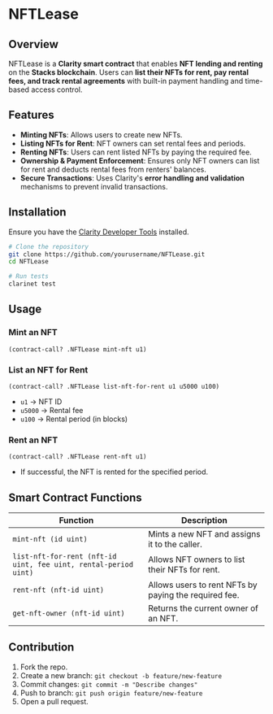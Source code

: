 # NFTLease

## Overview
NFTLease is a **Clarity smart contract** that enables **NFT lending and renting** on the **Stacks blockchain**. Users can **list their NFTs for rent, pay rental fees, and track rental agreements** with built-in payment handling and time-based access control.

## Features
- **Minting NFTs**: Allows users to create new NFTs.
- **Listing NFTs for Rent**: NFT owners can set rental fees and periods.
- **Renting NFTs**: Users can rent listed NFTs by paying the required fee.
- **Ownership & Payment Enforcement**: Ensures only NFT owners can list for rent and deducts rental fees from renters' balances.
- **Secure Transactions**: Uses Clarity's **error handling and validation** mechanisms to prevent invalid transactions.

## Installation
Ensure you have the [Clarity Developer Tools](https://docs.stacks.co/build/smart-contracts) installed.

```sh
# Clone the repository
git clone https://github.com/yourusername/NFTLease.git
cd NFTLease

# Run tests
clarinet test
```

## Usage
### Mint an NFT
```clarity
(contract-call? .NFTLease mint-nft u1)
```

### List an NFT for Rent
```clarity
(contract-call? .NFTLease list-nft-for-rent u1 u5000 u100)
```
- `u1` → NFT ID
- `u5000` → Rental fee
- `u100` → Rental period (in blocks)

### Rent an NFT
```clarity
(contract-call? .NFTLease rent-nft u1)
```
- If successful, the NFT is rented for the specified period.

## Smart Contract Functions
| Function | Description |
|----------|------------|
| `mint-nft (id uint)` | Mints a new NFT and assigns it to the caller. |
| `list-nft-for-rent (nft-id uint, fee uint, rental-period uint)` | Allows NFT owners to list their NFTs for rent. |
| `rent-nft (nft-id uint)` | Allows users to rent NFTs by paying the required fee. |
| `get-nft-owner (nft-id uint)` | Returns the current owner of an NFT. |

## Contribution
1. Fork the repo.
2. Create a new branch: `git checkout -b feature/new-feature`
3. Commit changes: `git commit -m "Describe changes"`
4. Push to branch: `git push origin feature/new-feature`
5. Open a pull request.
